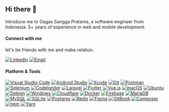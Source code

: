 ## Hi there 👋
Introduce me to Gagas Sangga Pratama, a software engineer from Indonesia. 5+ years of experience in web and mobile development.

#### Connect with me
let's be friends with me and make relation.

[![LinkedIn](https://custom-icon-badges.demolab.com/badge/LinkedIn-0A66C2?logo=linkedin-white&logoColor=fff)](https://linkedin.com/in/haiigas)
[![Email](https://img.shields.io/badge/Email-D14836?logo=gmail&logoColor=white)](mailto:hello@gagas.web.id)

#### Platform & Tools

[![Visual Studio Code](https://custom-icon-badges.demolab.com/badge/Visual%20Studio%20Code-0078d7.svg?logo=vsc&logoColor=white)](#)
[![Android Studio](https://img.shields.io/badge/Android%20Studio-3DDC84?logo=android&logoColor=white)](#)
[![Xcode](https://img.shields.io/badge/Xcode-007ACC?logo=Xcode&logoColor=white)](#)
[![Git](https://img.shields.io/badge/Git-F05032?logo=git&logoColor=fff)](#)
[![Postman](https://img.shields.io/badge/Postman-%23FF6C37?style=flat-square&logo=postman&logoColor=white)](#)
[![Selenium](https://img.shields.io/badge/Selenium-43B02A?logo=selenium&logoColor=fff)](#)
[![CodeIgniter](https://img.shields.io/badge/CodeIgniter-%23EF4223?style=flat-square&logo=codeigniter&logoColor=white)](#)
[![Laravel](https://img.shields.io/badge/Laravel-%23FF2D20.svg?logo=laravel&logoColor=white)](#)
[![Flutter](https://img.shields.io/badge/Flutter-02569B?logo=flutter&logoColor=fff)](#)
[![Vue.js](https://img.shields.io/badge/Vue.js-4FC08D?logo=vuedotjs&logoColor=fff)](#)
[![macOS](https://img.shields.io/badge/macOS-000000?logo=apple&logoColor=F0F0F0)](#)
[![Ubuntu](https://img.shields.io/badge/Ubuntu-E95420?logo=ubuntu&logoColor=white)](#)
[![Debian](https://img.shields.io/badge/Debian-A81D33?logo=debian&logoColor=fff)](#)
[![Windows](https://custom-icon-badges.demolab.com/badge/Windows-0078D6?logo=windows11&logoColor=white)](#)
[![Cloudflare](https://img.shields.io/badge/Cloudflare-F38020?logo=Cloudflare&logoColor=white)](#)
[![Docker](https://img.shields.io/badge/Docker-2496ED?logo=docker&logoColor=fff)](#)
[![Firebase](https://img.shields.io/badge/Firebase-F38020?logo=Firebase&logoColor=white)](#)
[![MariaDB](https://img.shields.io/badge/MariaDB-003545?logo=mariadb&logoColor=white)](#)
[![MySQL](https://img.shields.io/badge/MySQL-4479A1?logo=mysql&logoColor=fff)](#)
[![SQLite](https://img.shields.io/badge/SQLite-%2307405e.svg?logo=sqlite&logoColor=white)](#)
[![Postgres](https://img.shields.io/badge/Postgres-%23316192.svg?logo=postgresql&logoColor=white)](#)
[![Redis](https://img.shields.io/badge/Redis-%23DD0031.svg?logo=redis&logoColor=white)](#)
[![Figma](https://img.shields.io/badge/Figma-F24E1E?logo=figma&logoColor=white)](#)
[![GitBook](https://img.shields.io/badge/GitBook-3884FF?logo=gitbook&logoColor=fff)](#)
[![Composer](https://img.shields.io/badge/Composer-885630?logo=composer&logoColor=fff)](#)
[![npm](https://img.shields.io/badge/npm-CB3837?logo=npm&logoColor=fff)](#)
[![Yarn](https://img.shields.io/badge/Yarn-2C8EBB?logo=yarn&logoColor=fff)](#)
